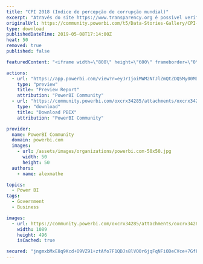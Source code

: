 ```yaml
---
title: "CPI 2018 (Indice de percepção de corrupção mundial)"
excerpt: "Através do site https://www.transparency.org é possivel verificar um trabalho em conjunto com governos , empresas e cidadãos para impedir o abuso de"
originalUrl: https://community.powerbi.com/t5/Data-Stories-Gallery/CPI-2018-Indice-de-percep%C3%A7%C3%A3o-de-corrup%C3%A7%C3%A3o-mundial/m-p/686940
type: download
publishedDateTime: 2019-05-08T17:14:00Z
heat: 50
removed: true
published: false

featuredContent: "<iframe width=\"800\" height=\"600\" frameborder=\"0\" src=\"https://app.powerbi.com/view?r=eyJrIjoiMWM2NTJlZmQtZDQ5My00MDhkLTljZjMtY2MxMTVlY2RiNGQ3IiwidCI6Ijg3ZTcxOWVhLTg0MGUtNDFiMy05Y2NkLTM5MDg2YzllY2NiNiIsImMiOjR9\"></iframe>"

actions:
  - url: "https://app.powerbi.com/view?r=eyJrIjoiMWM2NTJlZmQtZDQ5My00MDhkLTljZjMtY2MxMTVlY2RiNGQ3IiwidCI6Ijg3ZTcxOWVhLTg0MGUtNDFiMy05Y2NkLTM5MDg2YzllY2NiNiIsImMiOjR9"
    type: "preview"
    title: "Preview Report"
    attribution: "PowerBI Community"
  - url: "https://community.powerbi.com/oxcrx34285/attachments/oxcrx34285/DataStoriesGallery/2623/2/concurso.pbix"
    type: "download"
    title: "Download PBIX"
    attribution: "PowerBI Community"

provider:
  name: PowerBI Community
  domain: powerbi.com
  images:
    - url: /assets/images/organizations/powerbi.com-50x50.jpg
      width: 50
      height: 50
  authors:
    - name: alexmathe

topics:
  - Power BI
tags:
  - Government
  - Business

images:
  - url: https://community.powerbi.com/oxcrx34285/attachments/oxcrx34285/DataStoriesGallery/2623/1/cpi2018.PNG
    width: 1089
    height: 496
    isCached: true

secured: "jngmxbMxE8q9Kcd+O9VZ91+ztAfo7F1QDJs8lVO0r6jqFqNFiODeCVce+7GfFYwnErwJ0ZvPzOBgxOI6KbX+TkRa2Yvik0QN2Knr6608WHWZmaMtAPOLv7W9bJmkPr/p7a/rA8J7ca4hcjJlSDvIsft3KZO1RkUvTGliQha7lTKcZc9geJcg3jzE5wEBqa/bal4knRgUJlkqCb9z2CaeCyoQ1dEimXr93jbhP/OrZTn1nmuwTuY5VqofUIhVJCf7lPrXLoQPTcQETB5NzZXpC8v+mQ/HKSIJf1ehKGlZMeVl908VjdYUdgq+gOEQvpqplAt0S6y0vk1ZzsfuSzLTJ7I5ClZGPSp13p+puyyU+pmkIv63tUzIUytKyJPY+0Kl;GVyI0bh1vjDvd33RthBbgA=="
---
```


